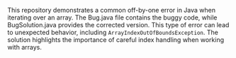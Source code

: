 This repository demonstrates a common off-by-one error in Java when iterating over an array.  The Bug.java file contains the buggy code, while BugSolution.java provides the corrected version.  This type of error can lead to unexpected behavior, including `ArrayIndexOutOfBoundsException`. The solution highlights the importance of careful index handling when working with arrays.